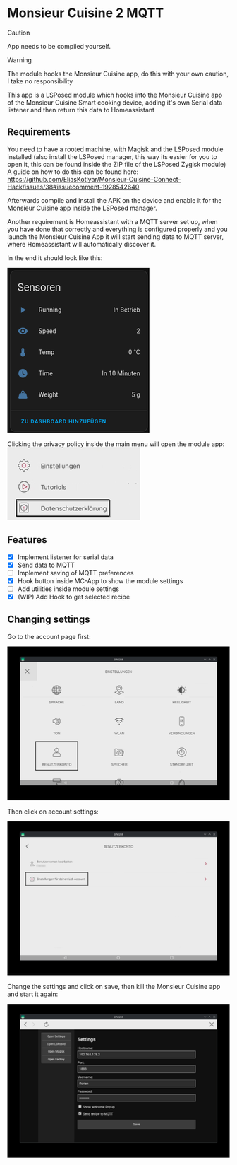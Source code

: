 # Monsieur Cuisine 2 MQTT
> [!CAUTION]
> App needs to be compiled yourself.

> [!WARNING]  
> The module hooks the Monsieur Cuisine app, do this with your own caution, I take no responsibility

This app is a LSPosed module which hooks into the Monsieur Cuisine app of the Monsieur Cuisine Smart cooking device, adding it's own Serial data listener and then return this data to Homeassistant

## Requirements
You need to have a rooted machine, with Magisk and the LSPosed module installed (also install the LSPosed manager, this way its easier for you to open it, this can be found inside the ZIP file of the LSPosed Zygisk module)
A guide on how to do this can be found here:
https://github.com/EliasKotlyar/Monsieur-Cuisine-Connect-Hack/issues/38#issuecomment-1928542640

Afterwards compile and install the APK on the device and enable it for the Monsieur Cuisine app inside the LSPosed manager.

Another requirement is Homeassistant with a MQTT server set up, when you have done that correctly and everything is configured properly and you launch the Monsieur Cuisine App it will start sending data to MQTT server, where Homeassistant will automatically discover it.

In the end it should look like this:

![hass_screenshot.png](hass_screenshot.png)

Clicking the privacy policy inside the main menu will open the module app:
![module_settings.png](module_settings.png)

## Features

- [x] Implement listener for serial data
- [x] Send data to MQTT
- [ ] Implement saving of MQTT preferences
- [x] Hook button inside MC-App to show the module settings
- [ ] Add utilities inside module settings
- [x] (WIP) Add Hook to get selected recipe

## Changing settings

Go to the account page first:

![account.png](account.png)

Then click on account settings:

![account_settings.png](account_settings.png)

Change the settings and click on save, then kill the Monsieur Cuisine app and start it again:

![settings_overview.png](settings_overview.png)
